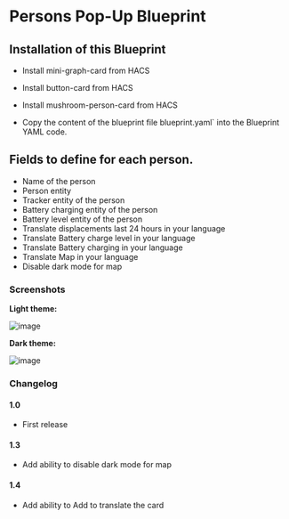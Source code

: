# Persons Pop-Up Blueprint

## Installation of this Blueprint
- Install mini-graph-card from HACS
- Install button-card from HACS
- Install mushroom-person-card from HACS

- Copy the content of the blueprint file blueprint.yaml` into the Blueprint YAML code.

 ## Fields to define for each person.
 - Name of the person
 - Person entity
 - Tracker entity of the person
 - Battery charging entity of the person
 - Battery level entity of the person
 - Translate displacements last 24 hours in your language
 - Translate Battery charge level in your language
 - Translate Battery charging in your language
 - Translate Map in your language
 - Disable dark mode for map

### Screenshots
**Light theme:**<br>

![image](https://user-images.githubusercontent.com/83040228/162289950-4f694c42-7852-458e-b090-a458d17fc451.jpeg)

**Dark theme:**<br>

![image](https://user-images.githubusercontent.com/83040228/162289994-396f1dcf-de3a-4cf9-87cc-b1e0c545893d.jpeg)

### Changelog
#### 1.0
- First release

#### 1.3

- Add ability to disable dark mode for map

#### 1.4

- Add ability to Add to translate the card
